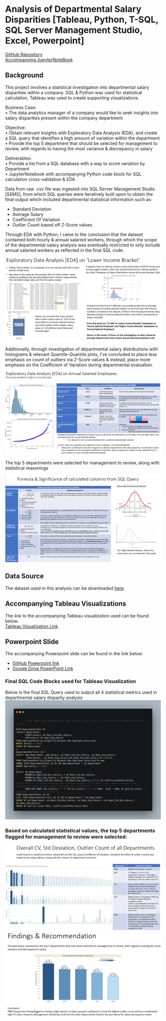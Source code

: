 # Analysis of Departmental Salary Disparities [Tableau, Python, T-SQL, SQL Server Management Studio, Excel, Powerpoint]
[GitHub Repository](https://github.com/YongSookPrasitAttavit/Analysis-of-Departmental-Salary-Disparities-Project)  
[Accompanying JupyterNoteBook](https://nbviewer.org/github/YongSookPrasitAttavit/Analysis-of-Departmental-Salary-Disparities-Project/blob/main/Analysis_of_Departmental_Salary_Disparities_AccompanyingJupyterNotebook.ipynb)

## Background
This project involves a statistical investigation into departmental salary disparities within a company. SQL & Python was used for statistical calculation, Tableau was used to create supporting visualizations.

Business Case:  
  • The data analytics manager of a company would like to seek insights into salary disparities present within the company department

Objective:  
  • Obtain relevant insights with Exploratory Data Analysis (EDA), and create a SQL query that identifies a high amount of variation within the department
  • Provide the top 5 department that should be selected for management to review, with regards to having the most variance & discrepancy in salary

Deliverables:  
  • Provide a list from a SQL database with a way to score variation by Department  
  • JupyterNotebook with accompanying Python code block for SQL calculation cross-validation & EDA

Data from raw .csv file was ingested into SQL Server Management Studio [SSMS], from which SQL queries were iteratively built upon to obtain the final output which included departmental statistical information such as:
  - Standard Deviation
  - Average Salary
  - Coefficient Of Variation
  - Outlier Count based off Z-Score values

Through EDA with Python, I came to the conclusion that the dataset contained both hourly & annual salaried workers, through which the scope of the departmental salary analysis was eventually restricted to only include annual salaried workers as reflected in the final SQL code.

![EDA on Lower Income Bracket](data/image/EDA_LowerIncomeBracket.png)

Additionally, through investigation of departmental salary distributions with histograms & relevant Quantile-Quantile plots, I've concluded to place less emphasis on count of outliers via Z-Score values & instead, place more emphasis on the Coefficient of Variation during departmental evaluation.

![EDA on Lower Income Bracket](data/image/EDA_AnnualSalariedEmployees.png)

The top 5 departments were selected for management to review, along with statistical reasonings

![Formula & Significance of calculated columns from SQL Query](data/image/Formula_Significance_of_Calculated_Columns.png)

## Data Source
The dataset used in this analysis can be downloaded [here](data/Employee_Salaries.csv).

## Accompanying Tableau Visualizations

The link to the accompanying Tableau visualization used can be found below:  
[Tableau Visualization Link](https://public.tableau.com/app/profile/ysook/viz/DepartmentalSalaryDisparitiesAnalysisProject_GitHub_SupportingTableauViz/Top5DepartmenttoinvestigateDashboard)

## Powerpoint Slide

The accompanying Powerpoint slide can be found in the link below:  
- [GitHub Powerpoint link](Hotel_Data_Analysis_Project_GitHub.pdf)
- [Google Drive PowerPoint Link]()  

### Final SQL Code Blocks used for Tableau Visualization

Below is the final SQL Query used to output all 4 statistical metrics used in departmental salary disparity analysis
![Final SQL Query](data/image/Analysis-of-Departmental-Salary-Disparities-Project_FinalSQLQuery.png)

### Based on calculated statistical values, the top 5 departments flagged for management to review were selected:

![Tableau Viz #1](data/image/Tableau_Viz_1.png)
![Tableau Viz #2](data/image/Tableau_Viz_2.png)
